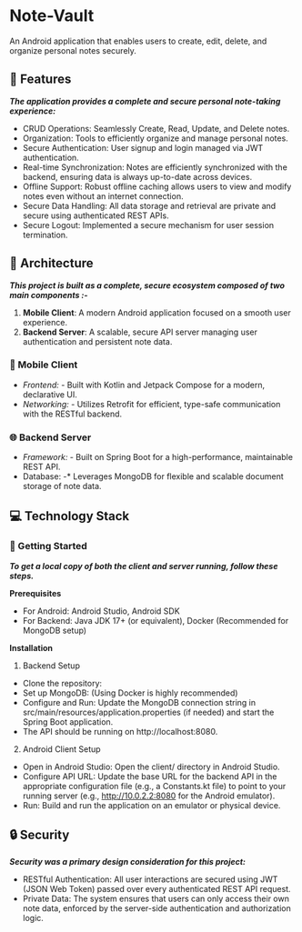 
# Note-Vault

An Android application that enables  users  to create, edit, delete, and organize personal notes securely.


## 🌟 Features

***The application provides a complete and secure personal note-taking experience:***
 
 - CRUD Operations: Seamlessly Create, Read, Update, and Delete notes.
 - Organization: Tools to efficiently organize and manage personal notes.
 - Secure Authentication: User signup and login managed via JWT authentication.
 - Real-time Synchronization: Notes are efficiently synchronized with the backend, ensuring data is always up-to-date across devices.
 - Offline Support: Robust offline caching allows users to view and modify notes even without an internet connection.
 - Secure Data Handling: All data storage and retrieval are private and secure using authenticated REST APIs.
 - Secure Logout: Implemented a secure mechanism for user session termination.

## 📐 Architecture

***This project is built as a complete, secure ecosystem composed of two main components :-***
1. **Mobile Client**: A modern Android application focused on a smooth user experience.
2. **Backend Server**: A scalable, secure API server managing user authentication and persistent note data.

### 📱 Mobile Client
 - *Frontend: -* Built with Kotlin and Jetpack Compose for a modern, declarative UI.
 - *Networking: -* Utilizes Retrofit for efficient, type-safe communication with the RESTful backend.

### 🌐 Backend Server
 - *Framework: -* Built on Spring Boot for a high-performance, maintainable REST API.
 - Database: -* Leverages MongoDB for flexible and scalable document storage of note data.
## 💻 Technology Stack

### 🚀 Getting Started
***To get a local copy of both the client and server running, follow these steps.***

**Prerequisites**
- For Android: Android Studio, Android SDK
 - For Backend: Java JDK 17+ (or equivalent), Docker (Recommended for MongoDB setup)

**Installation**

1. Backend Setup
 - Clone the repository:
 - Set up MongoDB: (Using Docker is highly recommended)
 - Configure and Run: Update the MongoDB connection string in src/main/resources/application.properties (if needed) and start the Spring Boot application.
 - The API should be running on http://localhost:8080.

2. Android Client Setup
 - Open in Android Studio: Open the client/ directory in Android Studio.
 - Configure API URL: Update the base URL for the backend API in the appropriate   configuration file (e.g., a Constants.kt file) to point to your running server (e.g., http://10.0.2.2:8080 for the Android emulator).
 - Run: Build and run the application on an emulator or physical device.
## 🔒 Security
***Security was a primary design consideration for this project:***

 - RESTful Authentication: All user interactions are secured using JWT (JSON Web Token) passed over every authenticated REST API request.
 - Private Data: The system ensures that users can only access their own note data, enforced by the server-side authentication and authorization logic.
